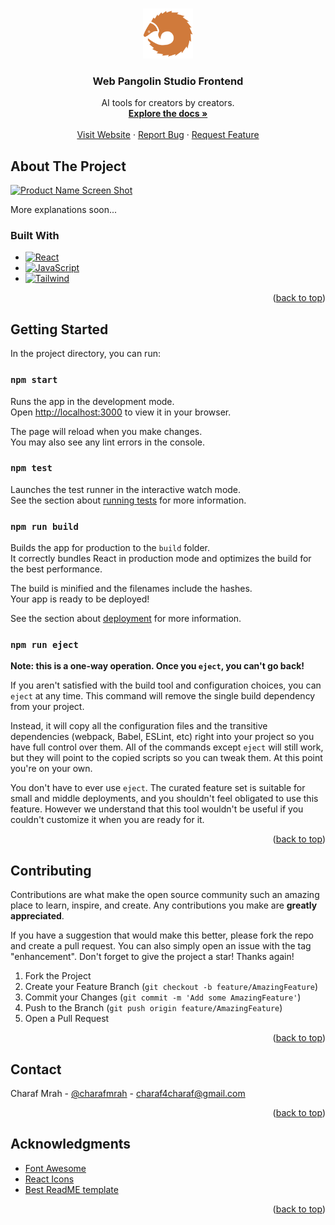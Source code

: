 <a name="readme-top"></a>

<!-- PROJECT LOGO -->
<br />
<div align="center">
  <a href="https://github.com/charafmrah/web-pangolin-studio-frontend">
    <img src="public/logo1000.png" alt="Logo" width="80" height="80">
  </a>

 <h3 align="center">Web Pangolin Studio Frontend</h3>

  <p align="center">
    AI tools for creators by creators.
    <br />
    <a href="https://github.com/charafmrah/web-pangolin-studio-frontend"><strong>Explore the docs »</strong></a>
    <br />
    <br />
    <a href="https://studio.webpangolin.com">Visit Website</a>
    ·
    <a href="https://github.com/charafmrah/web-pangolin-studio-frontend/issues">Report Bug</a>
    ·
    <a href="https://github.com/charafmrah/web-pangolin-studio-frontend/issues">Request Feature</a>
  </p>
</div>

<!-- ABOUT THE PROJECT -->

## About The Project

[![Product Name Screen Shot][product-screenshot]](https://studio.webpangolin.com)

More explanations soon...

### Built With

- [![React][react.js]][react-url]
- [![JavaScript][javascript]][javascript-url]
- [![Tailwind][tailwindcss.com]][tailwind-url]

<p align="right">(<a href="#readme-top">back to top</a>)</p>

<!-- GETTING STARTED -->

## Getting Started

In the project directory, you can run:

### `npm start`

Runs the app in the development mode.\
Open [http://localhost:3000](http://localhost:3000) to view it in your browser.

The page will reload when you make changes.\
You may also see any lint errors in the console.

### `npm test`

Launches the test runner in the interactive watch mode.\
See the section about [running tests](https://facebook.github.io/create-react-app/docs/running-tests) for more information.

### `npm run build`

Builds the app for production to the `build` folder.\
It correctly bundles React in production mode and optimizes the build for the best performance.

The build is minified and the filenames include the hashes.\
Your app is ready to be deployed!

See the section about [deployment](https://facebook.github.io/create-react-app/docs/deployment) for more information.

### `npm run eject`

**Note: this is a one-way operation. Once you `eject`, you can't go back!**

If you aren't satisfied with the build tool and configuration choices, you can `eject` at any time. This command will remove the single build dependency from your project.

Instead, it will copy all the configuration files and the transitive dependencies (webpack, Babel, ESLint, etc) right into your project so you have full control over them. All of the commands except `eject` will still work, but they will point to the copied scripts so you can tweak them. At this point you're on your own.

You don't have to ever use `eject`. The curated feature set is suitable for small and middle deployments, and you shouldn't feel obligated to use this feature. However we understand that this tool wouldn't be useful if you couldn't customize it when you are ready for it.

<p align="right">(<a href="#readme-top">back to top</a>)</p>

<!-- CONTRIBUTING -->

## Contributing

Contributions are what make the open source community such an amazing place to learn, inspire, and create. Any contributions you make are **greatly appreciated**.

If you have a suggestion that would make this better, please fork the repo and create a pull request. You can also simply open an issue with the tag "enhancement".
Don't forget to give the project a star! Thanks again!

1. Fork the Project
2. Create your Feature Branch (`git checkout -b feature/AmazingFeature`)
3. Commit your Changes (`git commit -m 'Add some AmazingFeature'`)
4. Push to the Branch (`git push origin feature/AmazingFeature`)
5. Open a Pull Request

<p align="right">(<a href="#readme-top">back to top</a>)</p>

<!-- CONTACT -->

## Contact

Charaf Mrah - [@charafmrah](https://twitter.com/charafmrah) - charaf4charaf@gmail.com

<p align="right">(<a href="#readme-top">back to top</a>)</p>

<!-- ACKNOWLEDGMENTS -->

## Acknowledgments

- [Font Awesome](https://fontawesome.com)
- [React Icons](https://react-icons.github.io/react-icons/search)
- [Best ReadME template](https://github.com/othneildrew/Best-README-Template)

<p align="right">(<a href="#readme-top">back to top</a>)</p>

<!-- MARKDOWN LINKS & IMAGES -->
<!-- https://www.markdownguide.org/basic-syntax/#reference-style-links -->

[license-shield]: https://img.shields.io/github/license/charafmrah/web-pangolin-studio-frontend.svg?style=for-the-badge
[license-url]: https://github.com/charafmrah/web-pangolin-studio-frontend/LICENSE.txt
[linkedin-shield]: https://img.shields.io/badge/-LinkedIn-black.svg?style=for-the-badge&logo=linkedin&colorB=555
[linkedin-url]: https://linkedin.com/in/charafmrah
[product-screenshot]: public/screenshot.jpg
[next.js]: https://img.shields.io/badge/next.js-000000?style=for-the-badge&logo=nextdotjs&logoColor=white
[next-url]: https://nextjs.org/
[react.js]: https://img.shields.io/badge/React-20232A?style=for-the-badge&logo=react&logoColor=61DAFB
[react-url]: https://reactjs.org/
[tailwindcss.com]: https://img.shields.io/badge/Tailwind-563D7C?style=for-the-badge&logo=tailwindcss&logoColor=white
[tailwind-url]: https://tailwindcss.com
[javascript]: https://img.shields.io/badge/JavaScript-f7df1e?style=for-the-badge&logo=javascript&logoColor=black
[javascript-url]: https://javascript.com
